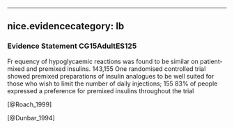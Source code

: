 
---
nice.evidencecategory: Ib
---

### Evidence Statement CG15AdultES125
Fr equency of hypoglycaemic reactions was found to be similar on patient-mixed and premixed insulins. 143,155 One randomised controlled trial showed premixed preparations of insulin analogues to be well suited for those who wish to limit the number of daily injections; 155 83% of people expressed a preference for premixed insulins throughout the trial

[@Roach_1999]

[@Dunbar_1994]

